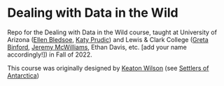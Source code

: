 # Dealing with Data in the Wild
Repo for the Dealing with Data in the Wild course, taught at University of Arizona ([Ellen Bledsoe](https://www.github.com/bleds22e), [Katy Prudic](https://www.github.com/klprudic)) and Lewis & Clark College ([Greta Binford](https://www.github.com/gbinford), [Jeremy McWilliams](https://www.github.com/jeremymcwilliams), Ethan Davis, etc. [add your name accordingly!]) in Fall of 2022.

This course was originally designed by [Keaton Wilson](https://www.github.com/keatonwilson) (see [Settlers of Antarctica](https://github.com/Big-Biodiversity-Collaborative/settlers_of_antarctica))
